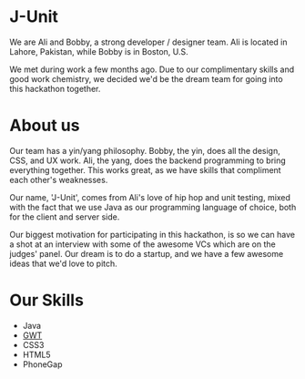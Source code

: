 J-Unit
================

We are Ali and Bobby, a strong developer / designer team. Ali is located in Lahore,
Pakistan, while Bobby is in Boston, U.S.

We met during work a few months ago. Due to our complimentary skills and good work chemistry,
we decided we'd be the dream team for going into this hackathon together.

About us
===========================
Our team has a yin/yang philosophy. Bobby, the yin, does all the design, CSS,
and UX work. Ali, the yang, does the backend programming to bring everything together.
This works great, as we have skills that compliment each other's weaknesses.

Our name, 'J-Unit', comes from Ali's love of hip hop and
unit testing, mixed with the fact that we use Java as our programming language of
choice, both for the client and server side.

Our biggest motivation for participating in this hackathon, is so we can have a shot at an interview
with some of the awesome VCs which are on the judges' panel. Our dream is to do a startup,
and we have a few awesome ideas that we'd love to pitch.


Our Skills
=======
- Java
- [GWT](http://www.gwtproject.org)
- CSS3
- HTML5
- PhoneGap



